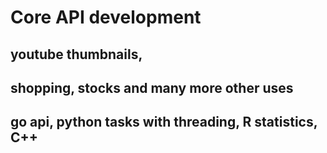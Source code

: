 # Core API development
## youtube thumbnails, 
## shopping, stocks and many more other uses
## go api, python tasks with threading, R statistics, C++